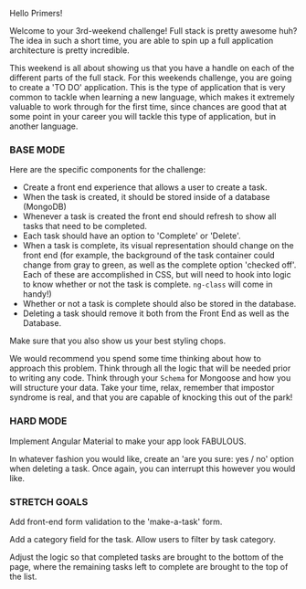 
Hello Primers!

Welcome to your 3rd-weekend challenge!
Full stack is pretty awesome huh? The idea in such a short time, you are able to spin up a full application architecture is pretty incredible. 

This weekend is all about showing us that you have a handle on each of the different parts of the full stack. For this weekends challenge, you are going to create a 'TO DO' application. This is the type of application that is very common to tackle when learning a new language, which makes it extremely valuable to work through for the first time, since chances are good that at some point in your career you will tackle this type of application, but in another language.

### BASE MODE
Here are the specific components for the challenge:

* Create a front end experience that allows a user to create a task.
* When the task is created, it should be stored inside of a database (MongoDB)
* Whenever a task is created the front end should refresh to show all tasks that need to be completed.
* Each task should have an option to 'Complete' or 'Delete'.
* When a task is complete, its visual representation should change on the front end (for example, the background of the task container could change from gray to green, as well as the complete option 'checked off'. Each of these are accomplished in CSS, but will need to hook into logic to know whether or not the task is complete. `ng-class` will come in handy!)
* Whether or not a task is complete should also be stored in the database.
* Deleting a task should remove it both from the Front End as well as the Database.

Make sure that you also show us your best styling chops.

We would recommend you spend some time thinking about how to approach this problem. Think through all the logic that will be needed prior to writing any code. Think through your `Schema` for Mongoose and how you will structure your data. Take your time, relax, remember that impostor syndrome is real, and that you are capable of knocking this out of the park!
 

### HARD MODE  
Implement Angular Material to make your app look FABULOUS.

In whatever fashion you would like, create an 'are you sure: yes / no' option when deleting a task. Once again, you can interrupt this however you would like.

### STRETCH GOALS  
Add front-end form validation to the 'make-a-task' form.

Add a category field for the task. Allow users to filter by task category. 

Adjust the logic so that completed tasks are brought to the bottom of the page, where the remaining tasks left to complete are brought to the top of the list.
